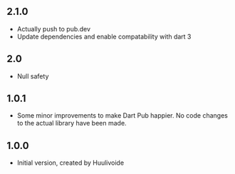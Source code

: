 ## 2.1.0
- Actually push to pub.dev
- Update dependencies and enable compatability with dart 3

## 2.0
- Null safety

## 1.0.1
- Some minor improvements to make Dart Pub happier.
  No code changes to the actual library have been made.

## 1.0.0

- Initial version, created by Huulivoide

